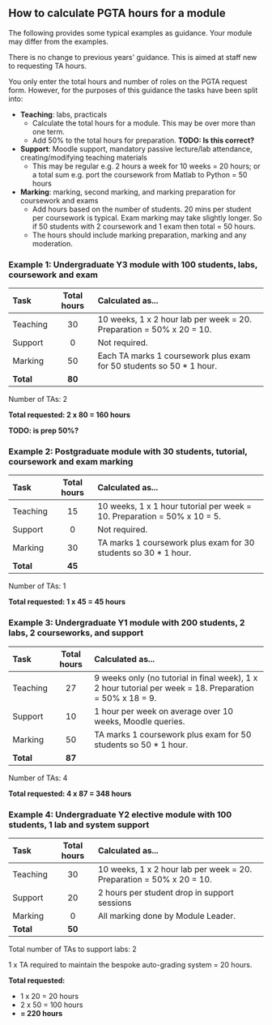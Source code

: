 ## How to calculate PGTA hours for a module

The following provides some typical examples as guidance. Your module may differ from the examples.

There is no change to previous years' guidance. This is aimed at staff new to requesting TA hours.

You only enter the total hours and number of roles on the PGTA request form. However, for the purposes of this guidance
the tasks have been split into:

- **Teaching**: labs, practicals
    - Calculate the total hours for a module. This may be over more than one term.
    - Add 50% to the total hours for preparation. **TODO: Is this correct?**
- **Support**: Moodle support, mandatory passive lecture/lab attendance, creating/modifying teaching materials
    - This may be regular e.g. 2 hours a week for 10 weeks = 20 hours; or a total sum e.g. port the coursework from
      Matlab to Python = 50 hours
- **Marking**: marking, second marking, and marking preparation for coursework and exams
    - Add hours based on the number of students. 20 mins per student per coursework is typical. Exam marking may take slightly longer. So if 50 students
      with 2 coursework and 1 exam then total = 50 hours.
    - The hours should include marking preparation, marking and any moderation.

### Example 1: Undergraduate Y3 module with 100 students, labs, coursework and exam

| Task      | Total hours | Calculated as...                                                     |
|:----------|:-----------:|:---------------------------------------------------------------------|
| Teaching  |     30      | 10 weeks, 1 x 2 hour lab per week = 20. Preparation = 50% x 20 = 10. |
| Support   |      0      | Not required.                                                        |
| Marking   |     50      | Each TA marks 1 coursework plus exam for 50 students so 50 * 1 hour. |
| **Total** |   **80**    | |

Number of TAs: 2

**Total requested:  2 x 80 = 160 hours**

**TODO: is prep 50%?**

### Example 2: Postgraduate module with 30 students, tutorial, coursework and exam marking

| Task      | Total hours | Calculated as...                                                         |
|:----------|:-----------:|:-------------------------------------------------------------------------|
| Teaching  |     15      | 10 weeks, 1 x 1 hour tutorial per week = 10. Preparation = 50% x 10 = 5. |
| Support   |      0      | Not required.                                                            |
| Marking   |     30      | TA marks 1 coursework plus exam for 30 students so 30 * 1 hour.          |
| **Total** |   **45**    |                                                                          |

Number of TAs: 1

**Total requested:  1 x 45 = 45 hours**

### Example 3: Undergraduate Y1 module with 200 students, 2 labs, 2 courseworks, and support

| Task      | Total hours | Calculated as...                                                                                         |
|:----------|:-----------:|:---------------------------------------------------------------------------------------------------------|
| Teaching  |     27      | 9 weeks only (no tutorial in final week), 1 x 2 hour tutorial per week = 18. Preparation = 50% x 18 = 9. |
| Support   |     10      | 1 hour per week on average over 10 weeks, Moodle queries.                                                |
| Marking   |     50      | TA marks 1 coursework plus exam for 50 students so 50 * 1 hour.                                          |
| **Total** |   **87**    |                                                                                                          |

Number of TAs: 4

**Total requested:  4 x 87 = 348 hours**

### Example 4: Undergraduate Y2 elective module with 100 students, 1 lab and system support

| Task      | Total hours | Calculated as...                                                     |
|:----------|:-----------:|:---------------------------------------------------------------------|
| Teaching  |     30      | 10 weeks, 1 x 2 hour lab per week = 20. Preparation = 50% x 20 = 10. |
| Support   |     20      | 2 hours per student drop in support sessions                         |
| Marking   |      0      | All marking done by Module Leader.                                   |
| **Total** |   **50**    |           

Total number of TAs to support labs: 2

1 x TA required to maintain the bespoke auto-grading system = 20 hours. 

**Total requested:**
  - 1 x 20 = 20 hours
  - 2 x 50 = 100 hours
  - **= 220 hours**
